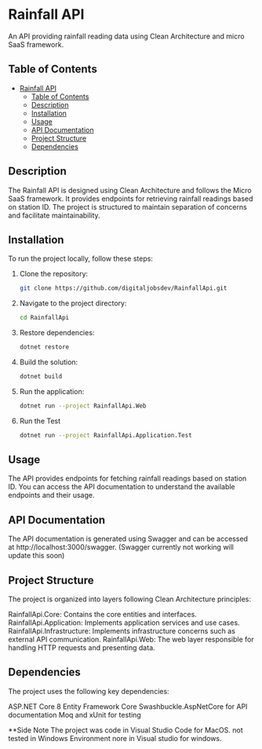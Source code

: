 # Rainfall API

An API providing rainfall reading data using Clean Architecture and micro SaaS framework.

## Table of Contents

- [Rainfall API](#rainfall-api)
  - [Table of Contents](#table-of-contents)
  - [Description](#description)
  - [Installation](#installation)
  - [Usage](#usage)
  - [API Documentation](#api-documentation)
  - [Project Structure](#project-structure)
  - [Dependencies](#dependencies)

## Description

The Rainfall API is designed using Clean Architecture and follows the Micro SaaS framework. It provides endpoints for retrieving rainfall readings based on station ID. The project is structured to maintain separation of concerns and facilitate maintainability.

## Installation

To run the project locally, follow these steps:

1. Clone the repository:

   ```bash
   git clone https://github.com/digitaljobsdev/RainfallApi.git
2. Navigate to the project directory:
    ```bash
    cd RainfallApi
3. Restore dependencies:
    ```bash
    dotnet restore
4. Build the solution:
    ```bash
    dotnet build
5. Run the application:
    ```bash
    dotnet run --project RainfallApi.Web
6. Run the Test
    ```bash
    dotnet run --project RainfallApi.Application.Test    

## Usage
The API provides endpoints for fetching rainfall readings based on station ID. You can access the API documentation to understand the available endpoints and their usage.

## API Documentation
The API documentation is generated using Swagger and can be accessed at http://localhost:3000/swagger.
(Swagger currently not working will update this soon)
## Project Structure
The project is organized into layers following Clean Architecture principles:

RainfallApi.Core: Contains the core entities and interfaces.
RainfallApi.Application: Implements application services and use cases.
RainfallApi.Infrastructure: Implements infrastructure concerns such as external API communication.
RainfallApi.Web: The web layer responsible for handling HTTP requests and presenting data.

## Dependencies
The project uses the following key dependencies:

ASP.NET Core 8
Entity Framework Core
Swashbuckle.AspNetCore for API documentation
Moq and xUnit for testing

**Side Note
The project was code in Visual Studio Code for MacOS. not tested in Windows Environment nore in Visual studio for windows.